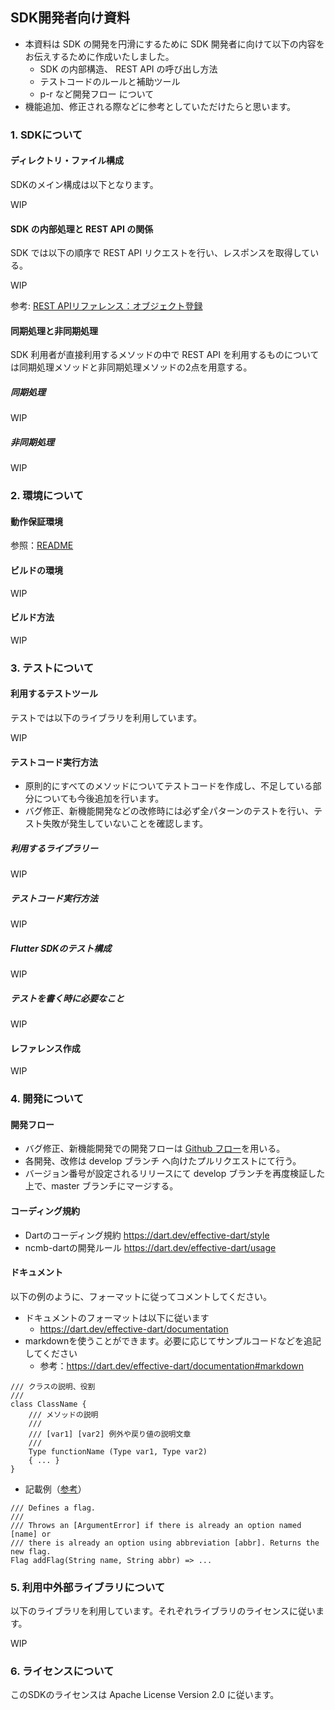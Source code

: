 ## SDK開発者向け資料

* 本資料は SDK の開発を円滑にするために SDK 開発者に向けて以下の内容をお伝えするために作成いたしました。
  * SDK の内部構造、 REST API の呼び出し方法
  * テストコードのルールと補助ツール
  * p-r など開発フロー について
* 機能追加、修正される際などに参考としていただけたらと思います。

### 1. SDKについて
#### ディレクトリ・ファイル構成

SDKのメイン構成は以下となります。

WIP

#### SDK の内部処理と REST API の関係

SDK では以下の順序で REST API リクエストを行い、レスポンスを取得している。

WIP

参考: [REST APIリファレンス：オブジェクト登録](https://mbaas.nifcloud.com/doc/current/rest/datastore/objectRegistration.html)

#### 同期処理と非同期処理

SDK 利用者が直接利用するメソッドの中で REST API を利用するものについては同期処理メソッドと非同期処理メソッドの2点を用意する。

##### 同期処理

WIP

##### 非同期処理

WIP

### 2. 環境について
#### 動作保証環境

参照：[README](./README.md#動作環境)

#### ビルドの環境

WIP
#### ビルド方法
WIP
### 3. テストについて
#### 利用するテストツール

テストでは以下のライブラリを利用しています。

WIP

#### テストコード実行方法

* 原則的にすべてのメソッドについてテストコードを作成し、不足している部分についても今後追加を行います。
* バグ修正、新機能開発などの改修時には必ず全パターンのテストを行い、テスト失敗が発生していないことを確認します。

##### 利用するライブラリー

WIP

##### テストコード実行方法

WIP

##### Flutter SDKのテスト構成

WIP

##### テストを書く時に必要なこと

WIP

#### レファレンス作成

WIP

### 4. 開発について

#### 開発フロー
* バグ修正、新機能開発での開発フローは [Github フロー](https://docs.github.com/ja/get-started/quickstart/github-flow)を用いる。
* 各開発、改修は develop ブランチ へ向けたプルリクエストにて行う。
* バージョン番号が設定されるリリースにて develop ブランチを再度検証した上で、master ブランチにマージする。

#### コーディング規約

* Dartのコーディング規約
https://dart.dev/effective-dart/style
* ncmb-dartの開発ルール
https://dart.dev/effective-dart/usage

#### ドキュメント

以下の例のように、フォーマットに従ってコメントしてください。  
* ドキュメントのフォーマットは以下に従います
  * https://dart.dev/effective-dart/documentation  
* markdownを使うことができます。必要に応じてサンプルコードなどを追記してください
  * 参考：https://dart.dev/effective-dart/documentation#markdown

```
/// クラスの説明、役割
///
class ClassName {
    /// メソッドの説明
    ///
    /// [var1] [var2] 例外や戻り値の説明文章
    ///
    Type functionName (Type var1, Type var2)
    { ... }
}
```

* 記載例（[参考](https://dart.dev/effective-dart/documentation#do-use-prose-to-explain-parameters-return-values-and-exceptions)）

```
/// Defines a flag.
///
/// Throws an [ArgumentError] if there is already an option named [name] or
/// there is already an option using abbreviation [abbr]. Returns the new flag.
Flag addFlag(String name, String abbr) => ...
```


### 5. 利用中外部ライブラリについて

以下のライブラリを利用しています。それぞれライブラリのライセンスに従います。

WIP

### 6. ライセンスについて

このSDKのライセンスは Apache License Version 2.0 に従います。
